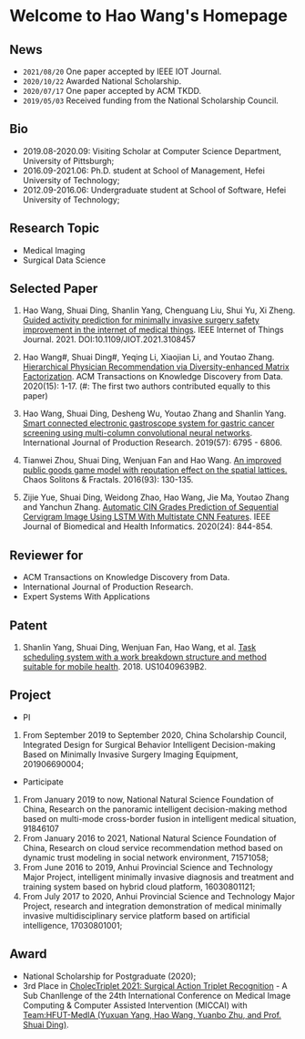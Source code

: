 # Welcome to Hao Wang's Homepage

## News

- `2021/08/20` One paper accepted by IEEE IOT Journal.
- `2020/10/22` Awarded National Scholarship.
- `2020/07/17` One paper accepted by ACM TKDD.
- `2019/05/03` Received funding from the National Scholarship Council.

## Bio

- 2019.08-2020.09: Visiting Scholar at Computer Science Department, University of Pittsburgh;
- 2016.09-2021.06: Ph.D. student at School of Management, Hefei University of Technology;
- 2012.09-2016.06: Undergraduate student at School of Software, Hefei University of Technology;

## Research Topic

- Medical Imaging
- Surgical Data Science

## Selected Paper


1. Hao Wang, Shuai Ding, Shanlin Yang, Chenguang Liu, Shui Yu, Xi Zheng. [Guided activity prediction for minimally invasive surgery safety improvement in the internet of medical things](https://ieeexplore.ieee.org/document/9524809/). IEEE Internet of Things Journal. 2021. DOI:10.1109/JIOT.2021.3108457

2. Hao Wang\#, Shuai Ding\#, Yeqing Li, Xiaojian Li, and Youtao Zhang. [Hierarchical Physician Recommendation via Diversity-enhanced Matrix Factorization](https://dl.acm.org/doi/10.1145/3418227). ACM Transactions on Knowledge Discovery from Data. 2020(15): 1-17. (#: The first two authors contributed equally to this paper)

3. Hao Wang, Shuai Ding, Desheng Wu, Youtao Zhang and Shanlin Yang. [Smart connected electronic gastroscope system for gastric cancer screening using multi-column convolutional neural networks](https://www.tandfonline.com/doi/full/10.1080/00207543.2018.1464232). International Journal of Production Research. 2019(57): 6795 - 6806.

4. Tianwei Zhou, Shuai Ding, Wenjuan Fan and Hao Wang. [An improved public goods game model with reputation effect on the spatial lattices.](https://www.sciencedirect.com/science/article/abs/pii/S0960077916302934) Chaos Solitons & Fractals. 2016(93): 130-135.

5. Zijie Yue, Shuai Ding, Weidong Zhao, Hao Wang, Jie Ma, Youtao Zhang and Yanchun Zhang. [Automatic CIN Grades Prediction of Sequential Cervigram Image Using LSTM With Multistate CNN Features](https://ieeexplore.ieee.org/document/8736302). IEEE Journal of Biomedical and Health Informatics. 2020(24): 844-854.


## Reviewer for

- ACM Transactions on Knowledge Discovery from Data.
- International Journal of Production Research.
- Expert Systems With Applications

## Patent

1. Shanlin Yang, Shuai Ding, Wenjuan Fan, Hao Wang, et al. [Task scheduling system with a work breakdown structure and method suitable for mobile health](https://patents.google.com/patent/US10409639B2/en). 2018. US10409639B2.

## Project

- PI

1. From September 2019 to September 2020, China Scholarship Council, Integrated Design for Surgical Behavior Intelligent Decision-making Based on Minimally Invasive Surgery Imaging Equipment, 201906690004;

- Participate

1. From January 2019 to now, National Natural Science Foundation of China, Research on the panoramic intelligent decision-making method based on multi-mode cross-border fusion in intelligent medical situation, 91846107
2. From January 2016 to 2021, National Natural Science Foundation of China, Research on cloud service recommendation method based on dynamic trust modeling in social network environment, 71571058;
3. From June 2016 to 2019, Anhui Provincial Science and Technology Major Project, intelligent minimally invasive diagnosis and treatment and training system based on hybrid cloud platform, 16030801121;
4. From July 2017 to 2020, Anhui Provincial Science and Technology Major Project, research and integration demonstration of medical minimally invasive multidisciplinary service platform based on artificial intelligence, 17030801001;

## Award

- National Scholarship for Postgraduate (2020);
- 3rd Place in [CholecTriplet 2021: Surgical Action Triplet Recognition](https://cholectriplet2021.grand-challenge.org/) - A Sub Chanllenge of the 24th International Conference on Medical Image Computing & Computer Assisted Intervention (MICCAI) with [Team:HFUT-MedIA (Yuxuan Yang, Hao Wang, Yuanbo Zhu, and Prof. Shuai Ding)](https://cholectriplet2021.grand-challenge.org/results/).
